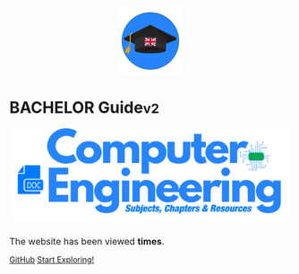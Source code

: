 <br>
<br>

<p align="center">
  <img src="images/env3.png" width="120" height="120" alt="Sublime's custom image"/>
</p>

# BACHELOR Guide<small>v2</small>


 <p align="center">
  <img src="images/covermainv2.png" alt="Sublime's custom image"/>
</p>

<h1 style="font-weight: 400;font-size: 16px;">The website has been viewed <b><span id="visits"></span> times</b>.</h1>


[GitHub](https://github.com/Y4HYA4/TheRealBachelorsDocs/)
[Start Exploring!](README.md)


